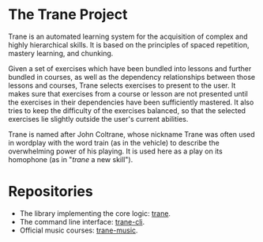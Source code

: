 # The Trane Project

Trane is an automated learning system for the acquisition of complex and highly hierarchical skills.
It is based on the principles of spaced repetition, mastery learning, and chunking.

Given a set of exercises which have been bundled into lessons and further bundled in courses, as
well as the dependency relationships between those lessons and courses, Trane selects exercises to
present to the user. It makes sure that exercises from a course or lesson are not presented until
the exercises in their dependencies have been sufficiently mastered. It also tries to keep the
difficulty of the exercises balanced, so that the selected exercises lie slightly outside the user's
current abilities.

Trane is named after John Coltrane, whose nickname Trane was often used in wordplay with the word
train (as in the vehicle) to describe the overwhelming power of his playing. It is used here as a
play on its homophone (as in "*trane* a new skill").

# Repositories

- The library implementing the core logic: [trane](https://github.com/trane-project/trane).
- The command line interface: [trane-cli](https://github.com/trane-project/trane-cli).
- Official music courses: [trane-music](https://github.com/trane-project/trane-music).